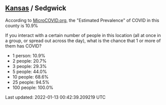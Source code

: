 
## [Kansas](/united-states/kansas) / Sedgwick

According to [MicroCOVID.org](http://microcovid.org),
the "Estimated Prevalence" of COVID in this county is 10.9%

If you interact with a certain number of people in this location
(all at once in a group, or spread out across the day), what is the chance that
1 or more of them has COVID?

- 1 person: 10.9%
- 2 people: 20.7%
- 3 people: 29.3%
- 5 people: 44.0%
- 10 people: 68.6%
- 25 people: 94.5%
- 100 people: 100.0%

Last updated: 2022-01-13 00:42:39.209219 UTC

